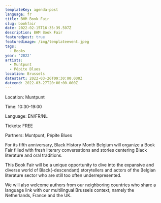 ```yaml
---
templateKey: agenda-post
language: fr
title: BHM Book Fair
slug: bookfair
date: 2022-02-15T16:35:39.507Z
description: BHM Book Fair
featuredpost: true
featuredimage: /img/templateevent.jpeg
tags:
  - Books
year: '2022'
artists:
  - Muntpunt
  - Pépite Blues
location: Brussels
datestart: 2022-03-26T09:30:00.000Z
dateend: 2022-03-27T20:00:00.000Z
---
```

Location: Muntpunt

Time: 10:30-19:00

Language: EN/FR/NL

Tickets: FREE

Partners: Muntpunt, Pépite Blues

For its fifth anniversary, Black History Month Belgium will organize a Book Fair filled with fresh literary conversations and stories centering Black literature and oral traditions.

This Book Fair will be a unique opportunity to dive into the expansive and diverse world of Black(-descendant) storytellers and actors of the Belgian literature sector who are still too often underrepresented.

We will also welcome authors from our neighboring countries who share a language link with our multilingual Brussels context, namely the Netherlands, France and the UK.
